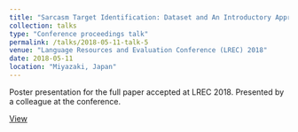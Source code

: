 ```yaml
---
title: "Sarcasm Target Identification: Dataset and An Introductory Approach"
collection: talks
type: "Conference proceedings talk"
permalink: /talks/2018-05-11-talk-5
venue: "Language Resources and Evaluation Conference (LREC) 2018"
date: 2018-05-11
location: "Miyazaki, Japan"
---
```


Poster presentation for the full paper accepted at LREC 2018. Presented by a colleague at the conference.

[View](https://pranav-goel.github.io/files/LREC_Poster_final.pdf)
